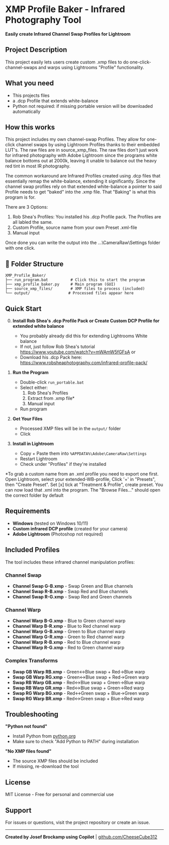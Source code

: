 # XMP Profile Baker - Infrared Photography Tool

**Easily create Infrared Channel Swap Profiles for Lightroom**

## Project Description

This project easily lets users create custom .xmp files to do one-click-channel-swaps and warps using Lightrooms "Profile" functionality.

## What you need

- This projects files
- a .dcp Profile that extends white-balance
- Python not required: if missing portable version will be downloaded automatically

## How this works

This project includes my own channel-swap Profiles. They allow for one-click channel swaps by using Lightroom Profiles thanks to their embedded LUT's. The raw files are in source_xmp_files. The raw files don't just work for infrared photography with Adobe Lightroom since the programs white balance bottoms out at 2000k, leaving it unable to balance out the heavy red tint in most IR photography. 

The common workaround are Infrared Profiles created using .dcp files that essentially remap the white-balance, extending it significantly. Since the channel swap profiles rely on that extended white-balance a pointer to said Profile needs to get "baked" into the .xmp file. That "Baking" is what this program is for.

There are 3 Options:
1. Rob Shea's Profiles: You installed his .dcp Profile pack. The Profiles are all labled the same.
2. Custom Profile, source name from your own Preset .xml-file
3. Manual input

Once done you can write the output into the ...\CameraRaw\Settings folder with one click.

## 📁 Folder Structure

```
XMP_Profile_Baker/
├── run_program.bat          # Click this to start the program
├── xmp_profile_baker.py     # Main program (GUI)
├── source_xmp_files/        # XMP files to process (included)
└── output/                 # Processed files appear here
```

## Quick Start

0. **Install Rob Shea's .dcp Profile Pack or Create Custom DCP Profile for extended white balance**
   - You probably already did this for extending Lightrooms White balance
   - If not, just follow Rob Shea's tutorial https://www.youtube.com/watch?v=mWAmW5fGFsA
     or
   - Download his .dcp Pack here: https://www.robsheaphotography.com/infrared-profile-pack/

1. **Run the Program**
   - Double-click `run_portable.bat`
   - Select either:
     1. Rob Shea's Profiles
     2. Extract from .xmp file*
     3. Manual input
   - Run program

2. **Get Your Files**
   - Processed XMP files will be in the `output/` folder
   - Click 

3. **Install in Lightroom**
   - Copy + Paste them into `%APPDATA%\Adobe\CameraRaw\Settings`
   - Restart Lightroom
   - Check under "Profiles" if they're installed


*To grab a custom name from an .xml profile you need to export one first.
Open Lightroom, select your extended-WB-profile, Click '+' in "Presets", then "Create Preset". Set [x] tick at "Treatment & Profile", create preset.
You can now load that .xml into the program. The "Browse Files..." should open the correct folder by default

## Requirements

- **Windows** (tested on Windows 10/11)
- **Custom infrared DCP profile** (created for your camera)
- **Adobe Lightroom** (Photoshop not required)

## Included Profiles

The tool includes these infrared channel manipulation profiles:

### Channel Swap
- **Channel Swap G-B.xmp** - Swap Green and Blue channels
- **Channel Swap R-B.xmp** - Swap Red and Blue channels
- **Channel Swap R-G.xmp** - Swap Red and Green channels

### Channel Warp
- **Channel Warp B-G.xmp** - Blue to Green channel warp
- **Channel Warp B-R.xmp** - Blue to Red channel warp  
- **Channel Warp G-B.xmp** - Green to Blue channel warp
- **Channel Warp G-R.xmp** - Green to Red channel warp
- **Channel Warp R-B.xmp** - Red to Blue channel warp
- **Channel Warp R-G.xmp** - Red to Green channel warp

### Complex Transforms
- **Swap GB Warp RB.xmp** - Green↔Blue swap + Red→Blue warp
- **Swap GB Warp RG.xmp** - Green↔Blue swap + Red→Green warp
- **Swap RB Warp GB.xmp** - Red↔Blue swap + Green→Blue warp
- **Swap RB Warp GR.xmp** - Red↔Blue swap + Green→Red warp
- **Swap RG Warp BG.xmp** - Red↔Green swap + Blue→Green warp
- **Swap RG Warp BR.xmp** - Red↔Green swap + Blue→Red warp


## Troubleshooting

**"Python not found"**
- Install Python from [python.org](https://python.org)
- Make sure to check "Add Python to PATH" during installation

**"No XMP files found"**
- The source XMP files should be included
- If missing, re-download the tool

## License

MIT License - Free for personal and commercial use

## Support

For issues or questions, visit the project repository or create an issue.

---

**Created by Josef Brockamp using Copilot** | [github.com/CheeseCube312](https://github.com/CheeseCube312)
